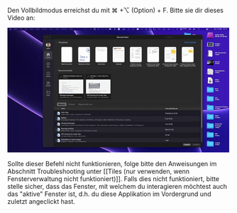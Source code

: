 Den Vollbildmodus erreichst du mit ⌘ +⌥ (Option) + F. Bitte sie dir dieses Video an:

<img src="https://raw.githubusercontent.com/JamesArthemeusFinnigan/Documentation-Simone-Oesch/main/Images/ImagesBackend/Video/File1.mkv.gif" alt="" />

Sollte dieser Befehl nicht funktionieren, folge bitte den Anweisungen im Abschnitt Troubleshooting unter [[Tiles (nur verwenden, wenn Fensterverwaltung nicht funktioniert)]]. Falls dies nicht funktioniert, bitte stelle sicher, dass das Fenster, mit welchem du interagieren möchtest auch das "aktive" Fenster ist, d.h. du diese Applikation im Vordergrund und zuletzt angeclickt hast.